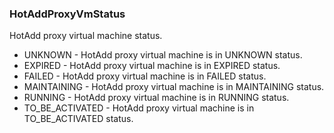 ### HotAddProxyVmStatus
HotAdd proxy virtual machine status.

- UNKNOWN - HotAdd proxy virtual machine is in UNKNOWN status.
- EXPIRED - HotAdd proxy virtual machine is in EXPIRED status.
- FAILED - HotAdd proxy virtual machine is in FAILED status.
- MAINTAINING - HotAdd proxy virtual machine is in MAINTAINING status.
- RUNNING - HotAdd proxy virtual machine is in RUNNING status.
- TO_BE_ACTIVATED - HotAdd proxy virtual machine is in TO_BE_ACTIVATED status.
